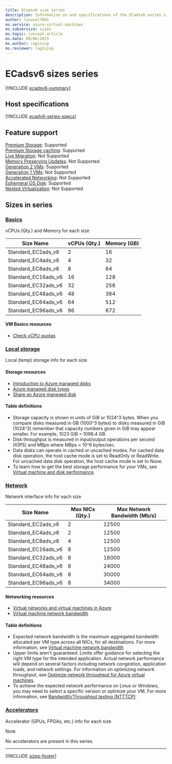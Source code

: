 ```yaml
---
title: ECadsv6 size series
description: Information on and specifications of the ECadsv6-series sizes
author: linuxelf001
ms.service: azure-virtual-machines
ms.subservice: sizes
ms.topic: concept-article
ms.date: 09/06/2025
ms.author: raginjup
ms.reviewer: raginjup
---
```

# ECadsv6 sizes series

[!INCLUDE [ecadsv6-summary](./includes/ecadsv6-series-summary.md)]

## Host specifications
[!INCLUDE [ecadv6-series-specs](./includes/ecadsv6-series-specs.md)]

## Feature support
[Premium Storage](../../premium-storage-performance.md): Supported <br>[Premium Storage caching](../../premium-storage-performance.md): Supported <br>[Live Migration](../../maintenance-and-updates.md): Not Supported <br>[Memory Preserving Updates](../../maintenance-and-updates.md): Not Supported <br>[Generation 2 VMs](../../generation-2.md): Supported <br>[Generation 1 VMs](../../generation-2.md): Not Supported <br>[Accelerated Networking](/azure/virtual-network/create-vm-accelerated-networking-cli): Not Supported <br>[Ephemeral OS Disk](../../ephemeral-os-disks.md): Supported <br>[Nested Virtualization](/virtualization/hyper-v-on-windows/user-guide/nested-virtualization): Not Supported <br>

## Sizes in series

### [Basics](#tab/sizebasic)

vCPUs (Qty.) and Memory for each size

| Size Name | vCPUs (Qty.) | Memory (GB) |
| --- | --- | --- |
| Standard_EC2ads_v6 | 2 | 16 |
| Standard_EC4ads_v6 | 4 | 32 |
| Standard_EC8ads_v6 | 8 | 64 |
| Standard_EC16ads_v6 | 16 | 128 |
| Standard_EC32ads_v6 | 32 | 256 |
| Standard_EC48ads_v6 | 48 | 384 |
| Standard_EC64ads_v6 | 64 | 512 |
| Standard_EC96ads_v6 | 96 | 672 |

#### VM Basics resources
- [Check vCPU quotas](../../../virtual-machines/quotas.md)

### [Local storage](#tab/sizestoragelocal)

Local (temp) storage info for each size


#### Storage resources
- [Introduction to Azure managed disks](../../../virtual-machines/managed-disks-overview.md)
- [Azure managed disk types](../../../virtual-machines/disks-types.md)
- [Share an Azure managed disk](../../../virtual-machines/disks-shared.md)

#### Table definitions

- Storage capacity is shown in units of GiB or 1024^3 bytes. When you compare disks measured in GB (1000^3 bytes) to disks measured in GiB (1024^3) remember that capacity numbers given in GiB may appear smaller. For example, 1023 GiB = 1098.4 GB.
- Disk throughput is measured in input/output operations per second (IOPS) and MBps where MBps = 10^6 bytes/sec.
- Data disks can operate in cached or uncached modes. For cached data disk operation, the host cache mode is set to ReadOnly or ReadWrite. For uncached data disk operation, the host cache mode is set to None.
- To learn how to get the best storage performance for your VMs, see [Virtual machine and disk performance](../../../virtual-machines/disks-performance.md).


### [Network](#tab/sizenetwork)

Network interface info for each size

| Size Name | Max NICs (Qty.) | Max Network Bandwidth (Mb/s) |
| --- | --- | --- |
| Standard_EC2ads_v6 | 2 | 12500 |
| Standard_EC4ads_v6 | 2 | 12500 |
| Standard_EC8ads_v6 | 4 | 12500 |
| Standard_EC16ads_v6 | 8 | 12500 |
| Standard_EC32ads_v6 | 8 | 16000 |
| Standard_EC48ads_v6 | 8 | 24000 |
| Standard_EC64ads_v6 | 8 | 30000 |
| Standard_EC96ads_v6 | 8 | 34000 |

#### Networking resources
- [Virtual networks and virtual machines in Azure](/azure/virtual-network/network-overview)
- [Virtual machine network bandwidth](/azure/virtual-network/virtual-machine-network-throughput)

#### Table definitions
- Expected network bandwidth is the maximum aggregated bandwidth allocated per VM type across all NICs, for all destinations. For more information, see [Virtual machine network bandwidth](/azure/virtual-network/virtual-machine-network-throughput)
- Upper limits aren't guaranteed. Limits offer guidance for selecting the right VM type for the intended application. Actual network performance will depend on several factors including network congestion, application loads, and network settings. For information on optimizing network throughput, see [Optimize network throughput for Azure virtual machines](/azure/virtual-network/virtual-network-optimize-network-bandwidth). 
-  To achieve the expected network performance on Linux or Windows, you may need to select a specific version or optimize your VM. For more information, see [Bandwidth/Throughput testing (NTTTCP)](/azure/virtual-network/virtual-network-bandwidth-testing).

### [Accelerators](#tab/sizeaccelerators)

Accelerator (GPUs, FPGAs, etc.) info for each size

> [!NOTE]
> No accelerators are present in this series.

---

[!INCLUDE [sizes-footer](../includes/sizes-footer.md)]
